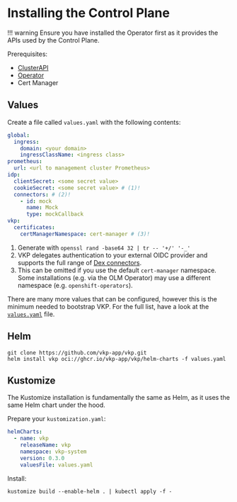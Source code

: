 # Installing the Control Plane

!!! warning
    Ensure you have installed the Operator first as it provides the APIs used by the Control Plane.

Prerequisites:

* [ClusterAPI](../1-cluster-api)
* [Operator](../2-operator)
* Cert Manager

## Values

Create a file called `values.yaml` with the following contents:

```yaml title="values.yaml"
global:
  ingress:
    domain: <your domain>
    ingressClassName: <ingress class>
prometheus:
  url: <url to management cluster Prometheus>
idp:
  clientSecret: <some secret value>
  cookieSecret: <some secret value> # (1)!
  connectors: # (2)!
    - id: mock
      name: Mock
      type: mockCallback
vkp:
  certificates:
    certManagerNamespace: cert-manager # (3)!
```

1.  Generate with `openssl rand -base64 32 | tr -- '+/' '-_'`
2.  VKP delegates authentication to your external OIDC provider and supports the full range of [Dex connectors](https://dexidp.io/docs/connectors/).
3. This can be omitted if you use the default `cert-manager` namespace. Some installations (e.g. via the OLM Operator) may use a different namespace (e.g. `openshift-operators`).

There are many more values that can be configured, however this is the minimum needed to bootstrap VKP.
For the full list, have a look at the [`values.yaml`](https://github.com/vkp-app/vkp/blob/main/deploy/chart/vkp/values.yaml) file.

## Helm

```shell
git clone https://github.com/vkp-app/vkp.git
helm install vkp oci://ghcr.io/vkp-app/vkp/helm-charts -f values.yaml
```

## Kustomize

The Kustomize installation is fundamentally the same as Helm, as it uses the same Helm chart under the hood.

Prepare your `kustomization.yaml`:

```yaml
helmCharts:
  - name: vkp
    releaseName: vkp
    namespace: vkp-system
    version: 0.3.0
    valuesFile: values.yaml
```

Install:

```shell
kustomize build --enable-helm . | kubectl apply -f -
```
